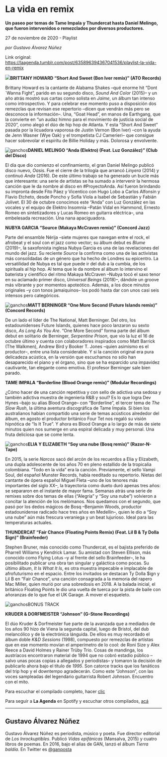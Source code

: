 # La vida en remix

**Un paseo por temas de Tame Impala y Thundercat hasta Daniel Melingo, que fueron intervenidos o remezclados por diversos productores.**

27 de noviembre de 2020 - Playlist

_por Gustavo Álvarez Núñez_

Link original: https://laagenda.tumblr.com/post/635896394367041536/playlist-la-vida-en-remix

![](https://64.media.tumblr.com/78c2ce7d2dc484010b3509e1827941f8/b52022d4aad48365-94/s500x750/32b1ddf2daa9b9abe639aadff202914e95e26bf1.jpg)**BRITTANY HOWARD “Short And Sweet (Bon Iver remix)” (ATO Records)**  

Brittany Howard es la cantante de Alabama Shakes –qué enorme hit “Dont´Wanna Fight”, parido en su segundo disco, *Sound And Color* (2015)– y un año atrás mostró sus cartas como solista en *Jaime*, un álbum tan intenso como introspectivo. Y para celebrar ese momento puso a disposición dos remezclas que revisan ese repertorio –dicen que vendrán más pero se desconoce la información–. Una, “Goat Head”, en manos de Earthgang, que la convierte en “un audaz himno para el movimiento de justicia social de 2020”, como alegó el dúo de hip hop de Atlanta. Y esta “Short And Sweet” pasada por la licuadora vaporosa de Justin Vernon (Bon Iver) –con la ayuda de Jenn Wasner (Wye Oak) y el trompetista CJ Camerieri– que consigue hacer sobrevolar el espíritu de Billie Holiday y más. Dolorosa y envolvente.

![ganchos](https://64.media.tumblr.com/043d8140d6e97eb8088f4b10cb1aa650/b52022d4aad48365-ab/s500x750/c937bec155dc873411a886ffd253369232d736e9.jpg)**DANIEL MELINGO “Anda (Elektro) (Feat. Luz González)” (Club del Disco)**  

El día que dio comienzo el confinamiento, el gran Daniel Melingo publicó disco nuevo, *Oasis*. Fue el cierre de la trilogía que arrancó *Linyera* (2014) y continuó *Anda* (2016). De este último trabajo se ha generado un bucle más que interesante: una serie de artistas se ha sumado a intervenir la hermosa canción que le da nombre al disco en #ProyectoAnda. Así fueron brindando su impronta desde Fito Páez y Vicentico con Hugo Lobo a Carlos Alfonsín y Flavio Etcheto, desde Poncho y Sofía Viola a Isabel de Sebastián y Fabián Jolivet. El 30 de octubre conocimos este “Anda” con Luz González en las vocales y el equipo de Elektro Insomnia –Patán Vidal en Hammond, Ernesto Romeo en sintetizadores y Lucas Romeo en guitarra eléctrica–, una embelesada recreación. Una nana apaciguadora.

**NUBYA GARCIA “Source (Makaya McCraven remix)” (Concord Jazz)**  

Parte del ensamble Nérija –siete mujeres que navegan entre el rock, el afrobeat y el soul con el jazz como vector; su álbum debut es *Blume* (2019)–, la saxofonista inglesa Nubya Garcia es una de las revelaciones del mundo del jazz. Su reciente *Source* la confirma como una de las activistas más consolidadas de un género que ha hecho de Londres su epicentro. La versatilidad de Nubya es tal que puede ir del dub a la cumbia, de los spirituals al hip hop. Al tema que le da nombre al álbum lo intervino el baterista y científico del ritmo Makaya McCraven –Nubya tocó el saxo tenor en su aclamado primer disco, *Universal Beings* (2018)–, dándole un groove más vibrante y por momentos apoteótico. Además, a los doce minutos originales –y con tonos jamaiquinos– los podó hasta dar con unos casi seis intensos pero categóricos.

![ganchos](https://64.media.tumblr.com/25c54f441c211e7d04c76a182261ca68/b52022d4aad48365-07/s500x750/cdacec8a67384df946e9a4d31c6b93697d802dcc.jpg)**MATT BERNINGER “One More Second (Future Islands remix)” (Concord Records)**  

De un lado el líder de The National, Matt Berninger. Del otro, los estadounidenses Future Islands, quienes hace poco lanzaron su sexto disco, *As Long As You Are*. “One More Second” forma parte del álbum debut en solitario de Berninger, *Serpentine Prison*, que vio la luz el 16 de octubre último y cuenta con colaboradores inspirados como Matt Barrick (The Walkmen), Andrew Bird y Booker T. Jones –quien asimismo es el productor–, entre una lista considerable. Y si la canción original era pura delicadeza acústica, en la versión que escuchamos no sólo han desaparecido el piano y el órgano, sino que se ha esparcido una impavidez cautivante, tan elegante como emotiva. El profesor Berninger sale bien parado.

**TAME IMPALA “Borderline (Blood Orange remix)” (Modular Recordings)**  

¿Cómo hacer de una canción repetitiva y con sello de adictiva una sedosa y también adictiva muestra de ingeniería R&B y soul? Es lo que logra Dev Hynes –bajo su alias Blood Orange– con “Borderline”, el tercer tema de *The Slow Rush*, la última aventura discográfica de Tame Impala. Si bien los australianos habían compartido una serie de temas acústicos alrededor del álbum, en agosto el productor británico Four Tet nos regaló su visión hipnótica de “Is It True”. Y ahora es Blood Orange a lo largo de más de siete minutos quien nos sumerge en una espiral delicada y muy personal. Una fruta deliciosa que se come lenta.

![ganchos](https://64.media.tumblr.com/9086f84545873a8ecd97e82ee613b2e1/b52022d4aad48365-96/s500x750/373bbe867ded77e513d1f29bdfd9d81078d1dabb.jpg)**ELIA Y ELIZABETH “Soy una nube (Bosq remix)” (Razor-N-Tape)**  

En 2015, la serie *Narcos* sacó del arcón de los recuerdos a Elia y Elizabeth, una dupla adolescente de los años 70 en pleno estallido de la tropicalia colombiana. “Todo en la vida” era la canción. Previamente, el sello Vampi Soul, del español Munster Records, había reeditado su repertorio. Nietas del cantante de ópera español Miguel Fleta –uno de los tenores más importantes del siglo XX–, la trayectoria como dueto duró apenas tres años: se separaron en el instante de mayor fama. Semanas atrás una serie de remixes sobre dos temas de ellas (“Alegría” y “Soy una nube”) volvieron a concitar la atención de los melómanos. Nos quedamos con el segundo, que pasó por los dedos mágicos de Bosq –Benjamin Woods, productor estadounidense radicado hace tres años en Medellín–, quien le dio a “Soy una nube” aún más frescura veraniega y un beat lujurioso. Ideal para las temperaturas actuales.

**THUNDERCAT “Fair Chance (Floating Points Remix) (Feat. Lil B & Ty Dolla $ign)” (Brainfeeder)**  

Stephen Bruner, más conocido como Thundercat, es el bajista preferido de Pharrell Williams y Kendrick Lamar. Su amistad con Steven Ellison, más conocido como Flying Lotus –y al frente del sello Brainfeeder–, le ha posibilitado publicar una obra tan singular y galáctica como pocas. Su último álbum, *It Is What It Is*, es otra muestra impecable e implacable de afrofuturismo en el espacio. Entre los invitados se destacan Ty Dolla $ign y Lil B en “Fair Chance”, una canción consagrada a la memoria del rapero Mac Miller, quien murió por una sobredosis en 2018. A la balada inicial, el británico Floating Points le dio una vuelta de tuerca por la pista de baile con añoranzas de lo que fue el UK Garage. A mover el esqueleto.

![ganchos](https://64.media.tumblr.com/df1320a6ee2530fdfe60e30539afa0fc/b52022d4aad48365-ce/s500x750/303dc409f7295323f549a6e503c2390ac454c276.jpg)BONUS TRACK

**KRUDER & DORFMEISTER “Johnson” (G-Stone Recordings)**  

El dúo Kruder & Dorfmeister fue parte de la avanzada que a mediados de los años 90 hizo de Viena la segunda capital, luego de Bristol, del dub melancólico y de la electrónica lánguida. De ellos es muy recordado el álbum doble *K&D Sessions* (1998), compuesto por remezclas de artistas que en ese momento movían el amperímetro de lo cool: de Roni Size y Alex Reece a David Holmes y Rainer Trüby Trio. Cosas de mandinga, los austríacos encontraron material de 1994 que no cobró estadio público –salvo unas pocas copias a allegados y periodistas– y tomaron la decisión de publicarlo ahora bajo el título de *1995*. Son catorce tracks que los fanáticos del trip hop y el downtempo agradecerán. Como este “Johnson”, con las voces sampleadas del legendario guitarrista Robert Johnson. Encuentro con el mito.

Para escuchar el compilado completo, hacer [clic](https://t.umblr.com/redirect?z=https%3A%2F%2Fopen.spotify.com%2Fembed%2Fplaylist%2F0lGFXm1MRGc9WyxE7DnCVR%2520&t=MmI2MWQ4ZmNmMWJkMGY5MTJjNDU1ZTQ3MjIxMTJkYjY3NTdjYmM0OCxWNWZKUzR2Yg%3D%3D&b=t%3AXDz46txpppLgDp7rJlWQpw&p=https%3A%2F%2Flaagenda.tumblr.com%2Fpost%2F635896394367041536%2Fplaylist-la-vida-en-remix&m=1&ts=1705436651)

Para seguir a **La Agenda** en Spotify y escuchar otros compilados, [acá](https://t.umblr.com/redirect?z=https%3A%2F%2Fopen.spotify.com%2Fuser%2Fsw7jovcft51wn1tjheb4njibk&t=NmQwMDU5MjM3NDJiMjQ1NjllZjY1NjMzOGM1M2U3OGFjMGY3MTBjNyxWNWZKUzR2Yg%3D%3D&b=t%3AXDz46txpppLgDp7rJlWQpw&p=https%3A%2F%2Flaagenda.tumblr.com%2Fpost%2F635896394367041536%2Fplaylist-la-vida-en-remix&m=1&ts=1705436651)

  




---

 Gustavo Álvarez Núñez
----------------------

 Gustavo Álvarez Núñez es periodista, músico y poeta. Fue director editorial de *Los Inrockuptibles*. Publicó *Vidas epifánicas* (Mansalva, 2015) y cuatro libros de poemas. En 2016, bajo el alias de GAN, lanzó el álbum *Tierra baldía*. En Twitter es [@ganposta](https://twitter.com/ganposta?lang=es) 

